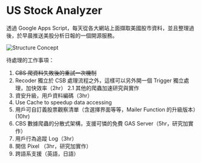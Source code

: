 # US Stock Analyzer

透過 Google Apps Script，每天從各大網站上面擷取美國股市資料，並且整理過後，於早晨推送美股分析日報的一個開源服務。

![Structure Concept](https://github.com/kkmanwilliam/US_Stock_Analyzer/blob/master/US%20Stock%20Analysis.png?raw=true)

待處理的工作事項：
1. ~~CBS 爬資料失敗後的重試一次機制~~
2. Recoder 獨立於 CSB 處理流程之外，這樣可以另外開一個 Trigger 獨立處理，加快效率（2hr）
2.1 其他的爬蟲加速研究與實作
3. 資安升級，用戶資料編碼（3hr）
4. Use Cache to speedup data accessing
5. 用戶可自訂義股票觀察清單（含選擇界面等等，Mailer Function 的升級版本）(10hr)
6. CBS 數據爬蟲的分散式架構，支援可憐的免費 GAS Server（5hr，研究加實作）
7. 用戶行為追蹤 Log（3hr）
8. 開信 Pixel （3hr，研究加實作）
9. 跨語系支援（英語，日語）
